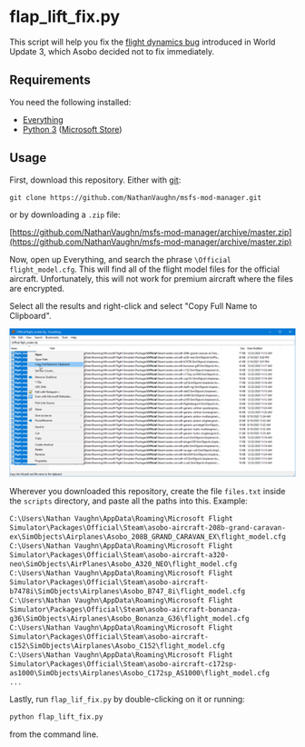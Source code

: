 # flap_lift_fix.py

This script will help you fix the [flight dynamics bug](https://forums.flightsimulator.com/t/flight-dynamics-bug-details/368499)
introduced in World Update 3, which Asobo decided not to fix immediately.

## Requirements

You need the following installed:

- [Everything](https://voidtools.com/downloads/)
- [Python 3](https://www.python.org/downloads/release/python-392/) ([Microsoft Store](https://www.microsoft.com/store/productId/9P7QFQMJRFP7))

## Usage

First, download this repository. Either with [git](https://git-scm.com/download/win):

```
git clone https://github.com/NathanVaughn/msfs-mod-manager.git
```

or by downloading a `.zip` file:

[https://github.com/NathanVaughn/msfs-mod-manager/archive/master.zip](https://github.com/NathanVaughn/msfs-mod-manager/archive/master.zip)

Now, open up Everything, and search the phrase `\Official flight_model.cfg`.
This will find all of the flight model files for the official aircraft. Unfortunately,
this will not work for premium aircraft where the files are encrypted.

Select all the results and right-click and select "Copy Full Name to Clipboard".

![](../screenshots/everything-search.png)

Wherever you downloaded this repository, create the file `files.txt` inside the
`scripts` directory, and paste all the paths into this. Example:

```
C:\Users\Nathan Vaughn\AppData\Roaming\Microsoft Flight Simulator\Packages\Official\Steam\asobo-aircraft-208b-grand-caravan-ex\SimObjects\Airplanes\Asobo_208B_GRAND_CARAVAN_EX\flight_model.cfg
C:\Users\Nathan Vaughn\AppData\Roaming\Microsoft Flight Simulator\Packages\Official\Steam\asobo-aircraft-a320-neo\SimObjects\AirPlanes\Asobo_A320_NEO\flight_model.cfg
C:\Users\Nathan Vaughn\AppData\Roaming\Microsoft Flight Simulator\Packages\Official\Steam\asobo-aircraft-b7478i\SimObjects\Airplanes\Asobo_B747_8i\flight_model.cfg
C:\Users\Nathan Vaughn\AppData\Roaming\Microsoft Flight Simulator\Packages\Official\Steam\asobo-aircraft-bonanza-g36\SimObjects\Airplanes\Asobo_Bonanza_G36\flight_model.cfg
C:\Users\Nathan Vaughn\AppData\Roaming\Microsoft Flight Simulator\Packages\Official\Steam\asobo-aircraft-c152\SimObjects\Airplanes\Asobo_C152\flight_model.cfg
C:\Users\Nathan Vaughn\AppData\Roaming\Microsoft Flight Simulator\Packages\Official\Steam\asobo-aircraft-c172sp-as1000\SimObjects\Airplanes\Asobo_C172sp_AS1000\flight_model.cfg
...
```

Lastly, run `flap_lif_fix.py` by double-clicking on it or running:

```bash
python flap_lift_fix.py
```

from the command line.